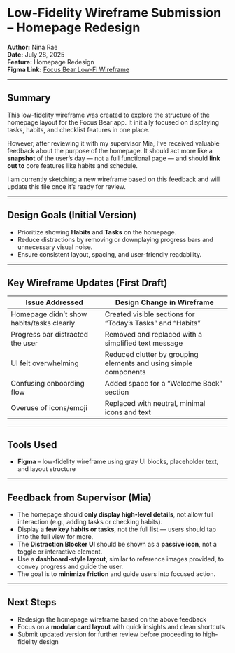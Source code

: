 # Low-Fidelity Wireframe Submission – Homepage Redesign

**Author:** Nina Rae  
**Date:** July 28, 2025  
**Feature:** Homepage Redesign  
**Figma Link:** [Focus Bear Low-Fi Wireframe](https://www.figma.com/design/oCKwqlP1hp1564BtaHx3OS/Focus-Bear-Homepage-%E2%80%93-Low-Fi-Wireframe?node-id=0-1&t=3FPu8o2VIJPXX2SG-1)

---

## Summary

This low-fidelity wireframe was created to explore the structure of the homepage layout for the Focus Bear app. It initially focused on displaying tasks, habits, and checklist features in one place.

However, after reviewing it with my supervisor Mia, I’ve received valuable feedback about the purpose of the homepage. It should act more like a **snapshot** of the user’s day — not a full functional page — and should **link out to** core features like habits and schedule.

I am currently sketching a new wireframe based on this feedback and will update this file once it’s ready for review.

---

## Design Goals (Initial Version)

- Prioritize showing **Habits** and **Tasks** on the homepage.
- Reduce distractions by removing or downplaying progress bars and unnecessary visual noise.
- Ensure consistent layout, spacing, and user-friendly readability.

---

## Key Wireframe Updates (First Draft)

| Issue Addressed | Design Change in Wireframe |
|-----------------|----------------------------|
| Homepage didn’t show habits/tasks clearly | Created visible sections for “Today’s Tasks” and “Habits” |
| Progress bar distracted the user | Removed and replaced with a simplified text message |
| UI felt overwhelming | Reduced clutter by grouping elements and using simple components |
| Confusing onboarding flow | Added space for a “Welcome Back” section |
| Overuse of icons/emoji | Replaced with neutral, minimal icons and text |

---

## Tools Used

- **Figma** – low-fidelity wireframe using gray UI blocks, placeholder text, and layout structure

---

## Feedback from Supervisor (Mia)

- The homepage should **only display high-level details**, not allow full interaction (e.g., adding tasks or checking habits).
- Display a **few key habits or tasks**, not the full list — users should tap into the full view for more.
- The **Distraction Blocker UI** should be shown as a **passive icon**, not a toggle or interactive element.
- Use a **dashboard-style layout**, similar to reference images provided, to convey progress and guide the user.
- The goal is to **minimize friction** and guide users into focused action.

---

## Next Steps

- Redesign the homepage wireframe based on the above feedback
- Focus on a **modular card layout** with quick insights and clean shortcuts
- Submit updated version for further review before proceeding to high-fidelity design

